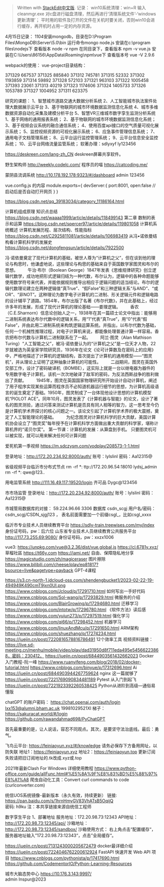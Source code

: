 


> Written with [StackEdit中文版](https://stackedit.cn/).
> 记录：
win10系统清理：win+R 输入cleanmgr.exe 对c盘进行磁盘清理，然后再进行‘清理系统文件’-‘windows更新清理’；
平时用的软件及打开的文件在关机时要关闭，否则win10会进行缓存，再开机时占用一定的内存资源。

4月15日记录：
1104安装mongodb，目录在D:\Program Files\MongoDB\Server\5.0\bin 运行命令mongo
node.js 安装在c:\program files\nodejs下
		查看版本 node -v
npm 	在同目录下，查看版本 npm -v
vue.js  安装在C:\Users\86156\AppData\Roaming\npm\vue下
		查看版本号 vue -V  2.9.6
		
webpack的使用：
vue-project目录结构：

371329            667537
371325            885840
371312            745781
371315             52332
371302           1193859
371314             59892
371328            572103
371321            963103
371322           1005458
371393             23061
371313             40219
371323           1174606
371324           1405733
371326           1053789
371327           1004952
371311            623375

研究的课题：
1、智慧城市道路交通大数据分析系统
2、人工智能城市执法案件处理大数据展示云平台
3、基于物联网的城市环境数据监测信息化系统
4、城市多维数据资源自动化采集及建模分析平台
5、智慧VR三维城市数字孪生监测分析系统
1、基于网络的通用报表系统；
2、基于物联网的城市环境数据监测信息化系统；
3、基于视频会议系统的融合通信系统；
4、使用百度api接口的空气质量可视化展示系统；
5、监控视频资源的可视化展示系统；
6、应急事件管理信息系统；
7、通用电子文档管理系统；
8、云平台运行监控管理系统；
9、云平台信息安全监控系统；
10、云平台网络流量监管系统；
软著办理：sdlyxyf   ly123456



https://deskreen.com/lang-zh_CN   deskreen屏幕共享软件。

野生架构师     http://weekly.codelc.com/
程序员的喵     https://catcoding.me/ 

蒙阴县流调系统
http://10.178.192.178:9323/#/dashboard   admin 123456

vue.config.js  的内容
module.exports={
    devServer:{
        port:8001,
        open:false //启动后是否自动打开网页
    }
}

https://blog.csdn.net/qq_39183034/category_11186164.html

计算机组成原理 知识点总结   https://blog.csdn.net/waaaa1999/article/details/118499143
第二章 数制的表示和运算   https://blog.csdn.net/spercer97/article/details/119801058
计算机系统概述 计算机发展历程、层次结构、性能指标     https://blog.csdn.net/C2925811081/article/details/106983419
从冯•诺依曼结构看计算机科学的发展史  https://blog.csdn.net/dongfengsun/article/details/7922500

冯·诺依曼奠定了现代计算机的基础，被世人尊为“计算机之父”，但在谈到他的理论与构思时，他谦虚地说，这些理论与构思的基础来自于英国数学家图灵和布尔的思想。
　　午治·布尔（Boolean George）1847年发表《思维规律研究》创立逻辑代数学，成功地把形式逻辑归结为一种代数，布尔认为，逻辑中的各种命题能够使用数学符号来代表，并能依据规则推导出相应于逻辑问题的适当结论。布尔的逻辑代数理论建立在两种逻辑值“真True”、“假False”和三种逻辑关系“与AND”、“或OR”、“非NOT”。这种理论为数字电子计算机的二进制、形关逻辑元件和逻辑电路的设计辅平了道路。1854年，布尔出版了名著《布尔代数》，并在此基础上，经过许多年的发展，形成了现代计算机的理论基础——娄理逻辑。
　　香农（C.E.Sharnorn）信息论创始人之一，1938年在其一篇硕士论文中指出：能够用二进制系统表达布尔代数中的逻辑关系，用“1”代表“真True”，用“0”代表“假False”，并由此用二进制系统来构筑逻辑运算系统。并指出，以布尔代数为基础，任何一个机械性推理过程，对电子计算机来说，都能像处理普通计算一样容易。香农把布尔代数与计算机二进制联系在了一起。
　　阿兰·图灵（Alan Mathison Turing）“人工智能之父”，被冯·诺依曼认为的“计算机之父”是一位天才人物，22岁就被选为英皇家学院研究员，1936年在论文《论可计算数及在密码上的应用》中，严格地描述了计算机的逻辑结构，首次提出了计算机的通用模型——“图灵机”，并从理论上证明了这种抽象计算机的可能性。
　　二战期间，图灵在英国外交部工作，设计了密码破译机（BOMBE），这实际上就是一台以继电器为器件的专用数字电子计算机，该机一次次地破译了敌军的密码，为反法西斯战争的胜利做出了贡献。
　　1945年，图灵在英国国家物理研究所开始设计自动计算机，阐述了用子程序实现某些运算而程序员不必知道机器运行细节的思想，为计算机高级语言的诞生奠定了基础。1950年，图灵制成了一台体现他设计思想的计算机模型机“PIOLOT ACE”。同年10月，图灵发表了《计算机器与智能》的论文，设计了著名的图灵测验，通过问答来测试计算机是否具有同人相等的智力，这一思考至今仍是计算机学术界探讨的核心问题之一。该论文引起了计算机学术界的极大震撼，奠定了人工智能理论的基础。
　　为纪念图灵对计算机科学的巨大贡献，美国计算机协会设立了“图灵奖”每年授予在计算机科学方面做出重大贡献的科学家，堪称计算机界的“诺贝尔奖”。
第一节课：计算机的发展：从算盘到手机。
只要图灵机可以被实现，就可以用来解决任何可计算问题


爱死机第一季视频   https://m.sdczysm.com/vodplay/208573-1-1.html

登录地址：http://172.20.234.92:8000/auth/
账号：lylslinl
密码：Aa12315@

省级视频平台临沂市分布式节点
rm -rf *:
ttp://172.20.96.54:18010
lydsj_admin
rm -rf *:
qwe@123..

用电监管系统
http://111.16.49.117:19520/login
齐可品
Dygc@123456

市市场监管
登录地址：http://172.20.234.92:8000/auth/
账号：lylslinl
密码：Aa12315@

市城管局数据库的对接：
59.224.96.66 3306   数据库 csdn_scgj  用户名/密码：csdn_scgj/CSDN_sjgj123    ， 表名前面需要加一个前缀csgl_，比如csgl_xxxx  

临沂市专业技术人员继续教育平台 https://sdly-train.treewises.com/my/index     身份证号码，pw：后六位
山东省专业技术人员继续教育公共服务平台  http://117.73.255.69:9080/    身份证号码，pw：xxzx1006



vue3:  https://unpkg.com/vue@3.2.36/dist/vue.global.js
https://cl.6781y.xyz/ 草榴社區  https://t66y.com
https://jami.net/   自由、保障隐私地分享
https://magicstudio.com/zh/magiceraser   图片擦除
https://www.bilibili.com/cheese/play/ep81817?bsource=live&pagetype=payback   GPT-4课程

https://s3.cn-north-1.jdcloud-oss.com/shendengbucket1/2023-02-22-19-494949K490cmT9jxn0UI.png
https://www.cnblogs.com/Jcloud/p/17291710.html  如何写出一手好代码
https://www.cnblogs.com/Sol-wang/p/17293829.html 微服务的介绍
https://www.cnblogs.com/BlairGrowing/p/17294680.html 迁移学习
https://www.cnblogs.com/intotw/p/17296780.html  《软件方法》读后感
https://www.cnblogs.com/yujun273/p/17297519.html 强化学习
https://www.cnblogs.com/qi66/p/17298452.html  机器学习
https://www.cnblogs.com/linuxAndMcu/p/17291650.html ARM架构
https://www.cnblogs.com/shuezhang/p/17274234.html   
https://juejin.cn/post/7220816578816786491   12个效率工具
视频资料链接：https://live.sd-meeting.cn/menhu/mobile/video/play/dad31950d8f711eda495e54566223868，密码：230412。
https://juejin.cn/post/6844903561432662023  Docker 入门教程-阮一峰   https://www.ruanyifeng.com/blog/2018/02/docker-tutorial.html
https://www.cnblogs.com/binyue/p/17312696.html   Ai
https://juejin.cn/post/6844903944267759624    nginx 这一篇就够了
https://juejin.cn/post/7221769090834481189   Pytest 从入门到起飞
https://juejin.cn/post/7221923392260538425    Python从进阶到高级—通俗易懂版

chatGPT 的账户密码：
https://chat.openai.com/auth/login
lxx153@alumni.bham.ac.uk
19981029521Xl
梯子：https://sakuracat.world/#/login
 https://github.com/rawandahmad698/PyChatGPT
						
首先最重要的是，让人说话，容忍不同观点。其次，是要坚守法治底线。最后：勇气。

飞鸟云平台: https://feiniaoyun.xyz/#/knowledge
请务必保存下方备用网址，以防失联
地址1：https://feiniaoyun.xyz
地址2：https://feiniaoyun.top
更新订阅失败请把旧订阅地址的.tk改成.xyz或.top


2021年最新Clash For Windows 详细使用教程
https://www.python-office.com/guide/allFunc.html#%E5%8A%9F%E8%83%BD%E5%88%97%E8%A1%A8
爬虫自动化工具：Convert curl commands to code (curlconverter.com)

统信UOS系统镜像-最新版本（永久有效，持续更新）
链接: https://pan.baidu.com/s/1hrnHmyGV83VhATsB5OqijQ  
密码: h9ku
注：本共享链接来源自统信工程师

数字孪生平台
1、部署地址
服务地址：172.20.98.73:12343
API地址：http://172.20.98.73:12345/api/
沙箱地址：http://172.20.98.73:12345/sandbox/ 
沙箱使用方式：
右上角点击“配置缓存“，服务器地址输入”172.20.98.73:12343“，点击”全局缓存“。

https://juejin.cn/post/7131243000205672479   docker最详细介绍
https://juejin.cn/post/7224046762200612924   FastAPI 快速开发 Web API 项目
https://www.cnblogs.com/pythonista/p/17417690.html 
https://github.com/CodementorIO/Python-Learning-Resources

城市大脑态势中心
https://10.176.3.143:9997/    
admin
Inspur@2023

     

<!--stackedit_data:
eyJoaXN0b3J5IjpbMTk4ODQyMTc5OSw0NDA5MDU2MTldfQ==
-->